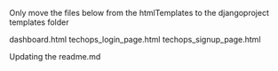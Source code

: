 Only move the files below from the htmlTemplates to the djangoproject templates folder

dashboard.html
techops_login_page.html
techops_signup_page.html

Updating the readme.md